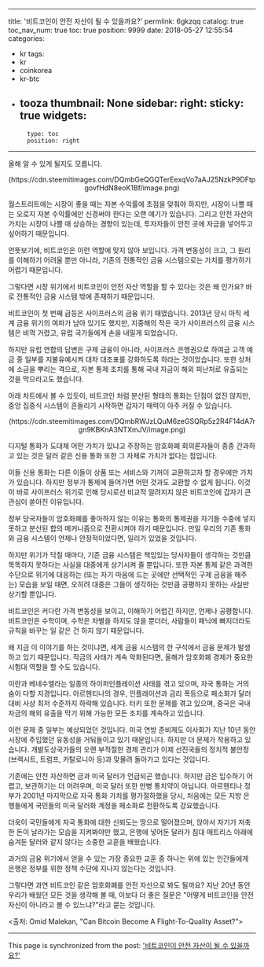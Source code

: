 
---
title: '비트코인이 안전 자산이 될 수 있을까요?'
permlink: 6gkzqq
catalog: true
toc_nav_num: true
toc: true
position: 9999
date: 2018-05-27 12:55:54
categories:
- kr
tags:
- kr
- coinkorea
- kr-btc
- tooza
thumbnail: None
sidebar:
    right:
        sticky: true
widgets:
    -
        type: toc
        position: right
---


올해 알 수 있게 될지도 모릅니다.

<center>
(https://cdn.steemitimages.com/DQmbGeQGQTerEexqVo7aAJ25NzkP9DFtpgovfHdN8eoK1Bf/image.png)
</center>

월스트리트에는 시장이 좋을 때는 자본 수익률에 초점을 맞춰야 하지만, 시장이 나쁠 때는 오로지 자본 수익률에만 신경써야 한다는 오랜 얘기가 있습니다. 그리고 안전 자산의 가치는 시장이 나쁠 때 상승하는 경향이 있는데, 투자자들이 안전 곳에 자금을 넣어두고 싶어하기 때문입니다. 

언뜻보기에, 비트코인은 이런 역할에 맞지 않아 보입니다.  가격 변동성이 크고, 그 원리를 이해하기 어려울 뿐만 아니라, 기존의 전통적인 금융 시스템으로는 가치를 평가하기 어렵기 때문입니다.

그렇다면 시장 위기에서 비트코인이 안전 자산 역할을 할 수 있다는 것은 왜 인가요? 바로 전통적인 금융 시스템 밖에 존재하기 때문입니다.

비트코인이 첫 번째 급등은 사이프러스의 금융 위기 때였습니다.  2013년 당시 아직 세계 금융 위기의 여파가 남아 있기도 했지만, 지중해의 작은 국가 사이프러스의 금융 시스템은 비꺽 거렸고, 유럽 국가들에게 손을 내밀게 되었습니다.

하지만 유럽 연합의 답변은 구제 금융이 아니라, 사이프러스 은행권으로 하여금 고객 예금 중 일부를 지불유예시켜 대차 대조표를 강화하도록 하라는 것이었습니다.  또한 상처에 소금을 뿌리는 격으로, 자본 통제 조치를 통해 국내 자금이 해외 피난처로 유출되는 것을 막으라고도 했습니다. 

아래 차트에서 볼 수 있듯이, 비트코인 처럼 분산된 형태의 통화는 단점이 없진 않지만, 중앙 집중식 시스템이 흔들리기 시작하면 갑자기 매력이 아주 커질 수 있습니다. 

<center>
(https://cdn.steemitimages.com/DQmbRWJzLQuM6zeGSQRp5z2R4F14dA7rgn9KBKnA3NTXmJV/image.png)
</center>

디지털 통화가 도대체 어떤 가치가 있냐고 주장하는 암호화폐 회의론자들이 종종 간과하고 있는 것은 달러 같은 신용 통화 또한 그 자체로 가치가 없다는 점입니다. 

이들 신용 통화는 다른 이들이 상품 또는 서비스와 기꺼이 교환하고자 할 경우에만 가치가 있습니다. 하지만 정부가 통제에 들어가면 어떤 것과도 교환할 수 없게 됩니다. 
 이것이 바로 사이프러스 위기로 인해 당시로선 비교적 알려지지 않은 비트코인에 갑자기 큰 관심이 쏟아진 이유입니다.

정부 당국자들이 암호화폐를 좋아하지 않는 이유는 통화의 통제권을 자기들 수중에 넣지 못하고 분산된 합의 메커니즘으로 전환시켜야 하기 때문입니다.  만일 우리의 기존 통화와 금융 시스템이 언제나 안정적이었다면, 일리가 있었을 것입니다.

하지만 위기가 닥칠 때마다, 기존 금융 시스템은 책임있는 당사자들이 생각하는 것만큼 똑똑하지 못하다는 사실을 대중에게 상기시켜 줄 뿐입니다.  또한 자본 통제 같은 과격한 수단으로 위기에 대응하는 (또는 자기 마음에 드는 곳에만 선택적인 구제 금융을 해주는) 모습을 보일 때면, 오히려 대중은 그들이 생각하는 것만큼 공평하지 못하는 사실만 상기할 뿐입니다. 

비트코인은 커다란 가격 변동성을 보이고, 이해하기 어렵긴 하지만, 언제나 공평합니다.  비트코인은 수학이며, 수학은 차별을 하지도 않을 뿐더러, 사람들이 패닉에 빠지더라도 규칙을 바꾸는 일 같은 건 하지 않기 때문입니다.

왜 지금 이 이야기를 하는 것이냐면, 세계 금융 시스템의 한 구석에서 금융 문제가 발생하고 있기 때문입니다.  작금의 사태가 계속 악화된다면, 올해가 암호화폐 경제가 중요한 시험대 역할을 할 수도 있습니다.

이란과 베네수엘라는 일종의 하이퍼인플레이션 사태를 겪고 있으며, 자국 통화는 거의 숨이 다할 지경입니다. 아르헨티나의 경우, 인플레이션과 금리 폭등으로 페소화가 달러 대비 사상 최저 수준까지 하락해 있습니다. 터키 또한 문제를 겪고 있으며, 중국은 국내 자금의 해외 유출을 막기 위해 가능한 모든 조치를 계속하고 있습니다.

이런 문제 중 일부는 예상되었던 것입니다. 미국 연방 준비제도 이사회가 지난 10년 동안 시장에 주입했던 유동성을 거둬들이고 있기 때문입니다. 하지만 더 문제가 작용하고 있습니다. 개발도상국가들의 오랜 부적절한 경제 관리가 이제 선진국들의 정치적 불안정(브렉시트, 트럼프, 카탈로니아 등)과 맞물려 돌아가고 있다는 것입니다.

기존에는 안전 자산하면 금과 미국 달러가 언급되곤 했습니다.  하지만 금은 입수하기 어렵고, 보관하기는 더 어려우며, 미국 달러 또한 만병 통치약이 아닙니다. 아르헨티나 정부가 2001년 마지막으로 자국 통화 가치를 평가절하했을 당시, 처음에는 모든 지방 은행들에게 국민들의 미국 달러화 계정을 페소화로 전환하도록 강요했습니다. 

더욱이 국민들에게 자국 통화에 대한 신뢰도는 땅으로 떨어졌으며, 앉아서 자기가 저축한 돈이 날라가는 모습을 지켜봐야만 했고, 은행에 넣어둔 달러가 침대 매트리스 아래에 숨겨둔 달러와 같지 않다는 소중한 교훈을 배웠습니다. 

과거의 금융 위기에서 얻을 수 있는 가장 중요한 교훈 중 하나는 위에 있는 인간들에게 은행은 정부를 위한 정책 수단에 지나지 않는다는 것입니다.

그렇다면 과연 비트코인 같은 암호화폐를 안전 자산으로 봐도 될까요? 지난 20년 동안 우리가 배웠던 모든 것을 생각해 볼 때, 이보다 더 좋은 질문은 "어떻게 비트코인을 안전 자신이 아니라고 볼 수 있느냐?"라고 묻는 것입니다.

<출처: Omid Malekan, "Can Bitcoin Become A Flight-To-Quality Asset?">

- - -

This page is synchronized from the post: ['비트코인이 안전 자산이 될 수 있을까요?'](https://steemit.com/@pius.pius/6gkzqq)
